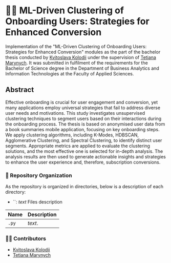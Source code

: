 # 👩‍🎓 ML-Driven Clustering of Onboarding Users: Strategies for Enhanced Conversion
Implementation of the "ML-Driven Clustering of Onboarding Users: Strategies for Enhanced Conversion" modules as the part of the bachelor thesis conducted by [Kvitoslava Kolodii]([https://www.linkedin.com/in/kvitkolodii/]) under the supervision of [Tetiana Marynych]([https://www.linkedin.com/in/tetiana-marynych/]). It was submitted in fulfilment of the requirements for the Bachelor of Science degree in the Department of Business Analytics and Information Technologies at the Faculty of Applied Sciences.

## Abstract
Effective onboarding is crucial for user engagement and conversion, yet many applications employ universal strategies that fail to address diverse user needs and motivations. This study investigates unsupervised clustering techniques to segment users based on their interactions during the onboarding process. The thesis is based on anonymised user data from a book summaries mobile application, focusing on key onboarding steps. We apply clustering algorithms, including K-Modes, HDBSCAN, Agglomerative Clustering, and Spectral Clustering, to identify distinct user segments. Appropriate metrics are applied to evaluate the clustering solutions, and the most effective one is selected for in-depth analysis. The analysis results are then used to generate actionable insights and strategies to enhance the user experience and, therefore, subscription conversions.

### 📁 Repository Organization
As the repository is organized in directories, below is a description of each directory:

- ``: *text*
Files description

| Name                          | Description                                                                                                                          |
| --------------------------------- | ------------------------------------------------------------------------------------------------------------------------------------ |
| `.py`         | *text*.                                |

### 👩‍🎤 Contributors
- [Kvitoslava Kolodii](https://www.linkedin.com/in/kvitkolodii/)
- [Tetiana Marynych](https://www.linkedin.com/in/tetiana-marynych/)
